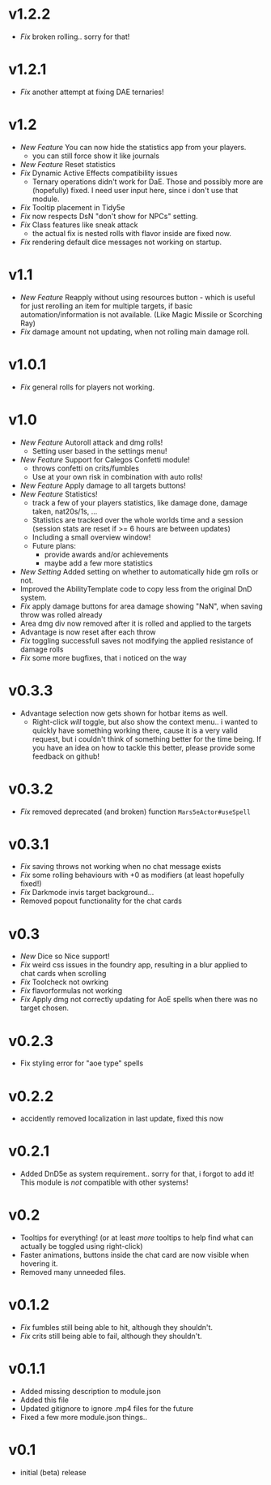 # v1.2.2

- *Fix* broken rolling.. sorry for that!


# v1.2.1

- *Fix* another attempt at fixing DAE ternaries!

# v1.2

- *New Feature* You can now hide the statistics app from your players.
  - you can still force show it like journals
- *New Feature* Reset statistics
- *Fix* Dynamic Active Effects compatibility issues
  - Ternary operations didn't work for DaE. Those and possibly more are (hopefully) fixed. I need user input here, since i don't use that module.
- *Fix* Tooltip placement in Tidy5e
- *Fix* now respects DsN "don't show for NPCs" setting.
- *Fix* Class features like sneak attack
  - the actual fix is nested rolls with flavor inside are fixed now.
- *Fix* rendering default dice messages not working on startup.

# v1.1

- *New Feature* Reapply without using resources button - which is useful for just rerolling an item for multiple targets, if basic automation/information is not available. (Like Magic Missile or Scorching Ray)
- *Fix* damage amount not updating, when not rolling main damage roll.

# v1.0.1

- *Fix* general rolls for players not working.

# v1.0

- *New Feature* Autoroll attack and dmg rolls!
  - Setting user based in the settings menu!
- *New Feature* Support for Calegos Confetti module!
  - throws confetti on crits/fumbles
  - Use at your own risk in combination with auto rolls!
- *New Feature* Apply damage to all targets buttons!
- *New Feature* Statistics! 
  - track a few of your players statistics, like damage done, damage taken, nat20s/1s, ...
  - Statistics are tracked over the whole worlds time and a session (session stats are reset if >= 6 hours are between updates)
  - Including a small overview window!
  - Future plans: 
    - provide awards and/or achievements
  	-	maybe add a few more statistics
- *New Setting* Added setting on whether to automatically hide gm rolls or not.
- Improved the AbilityTemplate code to copy less from the original DnD system.
- *Fix* apply damage buttons for area damage showing "NaN", when saving throw was rolled already
- Area dmg div now removed after it is rolled and applied to the targets
- Advantage is now reset after each throw
- *Fix* toggling successfull saves not modifying the applied resistance of damage rolls
- *Fix* some more bugfixes, that i noticed on the way

# v0.3.3

- Advantage selection now gets shown for hotbar items as well.
  - Right-click *will* toggle, but also show the context menu.. i wanted to quickly have something working there, cause it is a very valid request, but i couldn't think of something better for the time being. If you have an idea on how to tackle this better, please provide some feedback on github!

# v0.3.2

- *Fix* removed deprecated (and broken) function ``Mars5eActor#useSpell``

# v0.3.1

- *Fix* saving throws not working when no chat message exists
- *Fix* some rolling behaviours with +0 as modifiers (at least hopefully fixed!)
- *Fix* Darkmode invis target background...
- Removed popout functionality for the chat cards

# v0.3

- *New* Dice so Nice support!
- *Fix* weird css issues in the foundry app, resulting in a blur applied to chat cards when scrolling
- *Fix* Toolcheck not owrking
- *Fix* flavorformulas not working
- *Fix* Apply dmg not correctly updating for AoE spells when there was no target chosen.

# v0.2.3

- Fix styling error for "aoe type" spells

# v0.2.2

- accidently removed localization in last update, fixed this now

# v0.2.1

- Added DnD5e as system requirement.. sorry for that, i forgot to add it! This module is *not* compatible with other systems! 

# v0.2

- Tooltips for everything! (or at least *more* tooltips to help find what can actually be toggled using right-click)
- Faster animations, buttons inside the chat card are now visible when hovering it.
- Removed many unneeded files.

# v0.1.2

- *Fix* fumbles still being able to hit, although they shouldn't.
- *Fix* crits still being able to fail, although they shouldn't.

# v0.1.1

- Added missing description to module.json
- Added this file
- Updated gitignore to ignore .mp4 files for the future
- Fixed a few more module.json things..

# v0.1

- initial (beta) release
